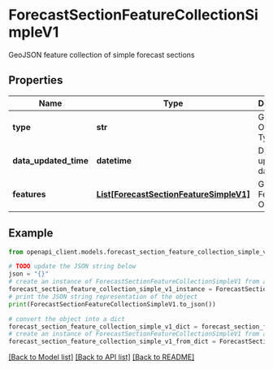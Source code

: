 # ForecastSectionFeatureCollectionSimpleV1

GeoJSON feature collection of simple forecast sections

## Properties

Name | Type | Description | Notes
------------ | ------------- | ------------- | -------------
**type** | **str** | GeoJSON Object Type | 
**data_updated_time** | **datetime** | Data last updated date time | 
**features** | [**List[ForecastSectionFeatureSimpleV1]**](ForecastSectionFeatureSimpleV1.md) | GeoJSON Feature Objects | 

## Example

```python
from openapi_client.models.forecast_section_feature_collection_simple_v1 import ForecastSectionFeatureCollectionSimpleV1

# TODO update the JSON string below
json = "{}"
# create an instance of ForecastSectionFeatureCollectionSimpleV1 from a JSON string
forecast_section_feature_collection_simple_v1_instance = ForecastSectionFeatureCollectionSimpleV1.from_json(json)
# print the JSON string representation of the object
print(ForecastSectionFeatureCollectionSimpleV1.to_json())

# convert the object into a dict
forecast_section_feature_collection_simple_v1_dict = forecast_section_feature_collection_simple_v1_instance.to_dict()
# create an instance of ForecastSectionFeatureCollectionSimpleV1 from a dict
forecast_section_feature_collection_simple_v1_from_dict = ForecastSectionFeatureCollectionSimpleV1.from_dict(forecast_section_feature_collection_simple_v1_dict)
```
[[Back to Model list]](../README.md#documentation-for-models) [[Back to API list]](../README.md#documentation-for-api-endpoints) [[Back to README]](../README.md)


